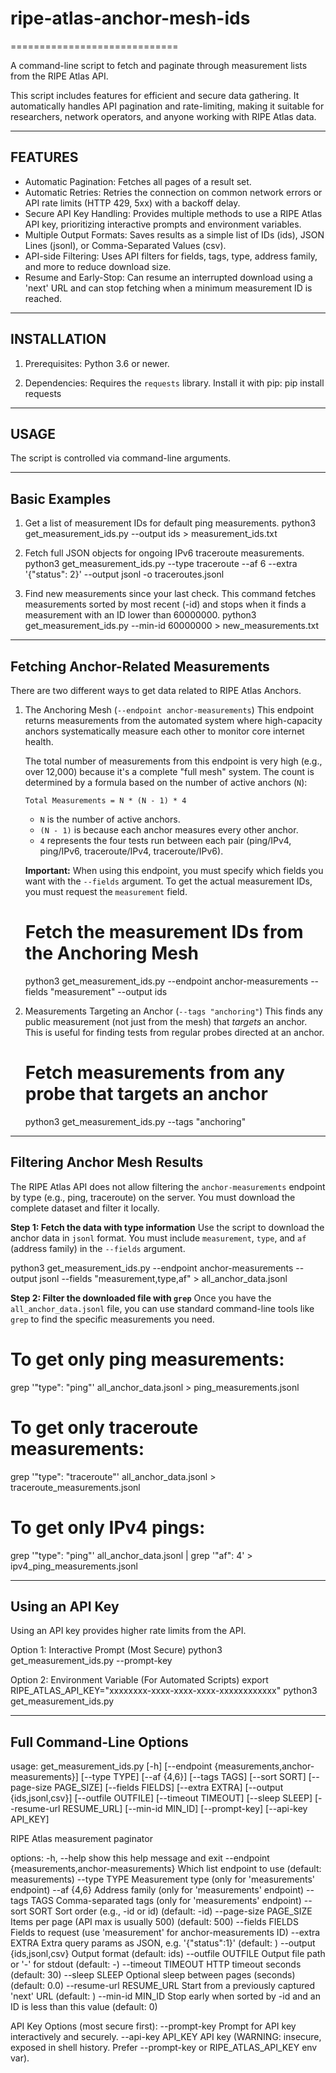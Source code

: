 # ripe-atlas-anchor-mesh-ids
=============================


A command-line script to fetch and paginate through measurement lists from the RIPE Atlas API.

This script includes features for efficient and secure data gathering. It automatically handles API pagination and rate-limiting, making it suitable for researchers, network operators, and anyone working with RIPE Atlas data.

-------------------
FEATURES
-------------------

* Automatic Pagination: Fetches all pages of a result set.
* Automatic Retries: Retries the connection on common network errors or API rate limits (HTTP 429, 5xx) with a backoff delay.
* Secure API Key Handling: Provides multiple methods to use a RIPE Atlas API key, prioritizing interactive prompts and environment variables.
* Multiple Output Formats: Saves results as a simple list of IDs (ids), JSON Lines (jsonl), or Comma-Separated Values (csv).
* API-side Filtering: Uses API filters for fields, tags, type, address family, and more to reduce download size.
* Resume and Early-Stop: Can resume an interrupted download using a 'next' URL and can stop fetching when a minimum measurement ID is reached.

-------------------
INSTALLATION
-------------------

1. Prerequisites: Python 3.6 or newer.

2. Dependencies: Requires the `requests` library. Install it with pip:
   pip install requests

-------------------
USAGE
-------------------

The script is controlled via command-line arguments.

---
Basic Examples
---

1. Get a list of measurement IDs for default ping measurements.
   python3 get_measurement_ids.py --output ids > measurement_ids.txt

2. Fetch full JSON objects for ongoing IPv6 traceroute measurements.
   python3 get_measurement_ids.py --type traceroute --af 6 --extra '{"status": 2}' --output jsonl -o traceroutes.jsonl

3. Find new measurements since your last check.
   This command fetches measurements sorted by most recent (-id) and stops when it finds a measurement with an ID lower than 60000000.
   python3 get_measurement_ids.py --min-id 60000000 > new_measurements.txt

---
Fetching Anchor-Related Measurements
---

There are two different ways to get data related to RIPE Atlas Anchors.

1. The Anchoring Mesh (`--endpoint anchor-measurements`)
   This endpoint returns measurements from the automated system where high-capacity anchors systematically measure each other to monitor core internet health.

   The total number of measurements from this endpoint is very high (e.g., over 12,000) because it's a complete "full mesh" system. The count is determined by a formula based on the number of active anchors (`N`):

   `Total Measurements = N * (N - 1) * 4`

   - `N` is the number of active anchors.
   - `(N - 1)` is because each anchor measures every other anchor.
   - `4` represents the four tests run between each pair (ping/IPv4, ping/IPv6, traceroute/IPv4, traceroute/IPv6).

   **Important:** When using this endpoint, you must specify which fields you want with the `--fields` argument. To get the actual measurement IDs, you must request the `measurement` field.

   # Fetch the measurement IDs from the Anchoring Mesh
   python3 get_measurement_ids.py --endpoint anchor-measurements --fields "measurement" --output ids

2. Measurements Targeting an Anchor (`--tags "anchoring"`)
   This finds any public measurement (not just from the mesh) that *targets* an anchor. This is useful for finding tests from regular probes directed at an anchor.

   # Fetch measurements from any probe that targets an anchor
   python3 get_measurement_ids.py --tags "anchoring"

---
Filtering Anchor Mesh Results
---

The RIPE Atlas API does not allow filtering the `anchor-measurements` endpoint by type (e.g., ping, traceroute) on the server. You must download the complete dataset and filter it locally.

**Step 1: Fetch the data with type information**
Use the script to download the anchor data in `jsonl` format. You must include `measurement`, `type`, and `af` (address family) in the `--fields` argument.

   python3 get_measurement_ids.py --endpoint anchor-measurements --output jsonl --fields "measurement,type,af" > all_anchor_data.jsonl

**Step 2: Filter the downloaded file with `grep`**
Once you have the `all_anchor_data.jsonl` file, you can use standard command-line tools like `grep` to find the specific measurements you need.

   # To get only ping measurements:
   grep '"type": "ping"' all_anchor_data.jsonl > ping_measurements.jsonl

   # To get only traceroute measurements:
   grep '"type": "traceroute"' all_anchor_data.jsonl > traceroute_measurements.jsonl

   # To get only IPv4 pings:
   grep '"type": "ping"' all_anchor_data.jsonl | grep '"af": 4' > ipv4_ping_measurements.jsonl

---
Using an API Key
---

Using an API key provides higher rate limits from the API.

Option 1: Interactive Prompt (Most Secure)
   python3 get_measurement_ids.py --prompt-key

Option 2: Environment Variable (For Automated Scripts)
   export RIPE_ATLAS_API_KEY="xxxxxxxx-xxxx-xxxx-xxxx-xxxxxxxxxxxx"
   python3 get_measurement_ids.py

---
Full Command-Line Options
---

usage: get_measurement_ids.py [-h] [--endpoint {measurements,anchor-measurements}] [--type TYPE] [--af {4,6}] [--tags TAGS] [--sort SORT] [--page-size PAGE_SIZE] [--fields FIELDS] [--extra EXTRA]
                              [--output {ids,jsonl,csv}] [--outfile OUTFILE] [--timeout TIMEOUT] [--sleep SLEEP] [--resume-url RESUME_URL] [--min-id MIN_ID] [--prompt-key] [--api-key API_KEY]

RIPE Atlas measurement paginator

options:
  -h, --help            show this help message and exit
  --endpoint {measurements,anchor-measurements}
                        Which list endpoint to use (default: measurements)
  --type TYPE           Measurement type (only for 'measurements' endpoint)
  --af {4,6}            Address family (only for 'measurements' endpoint)
  --tags TAGS           Comma-separated tags (only for 'measurements' endpoint)
  --sort SORT           Sort order (e.g., -id or id) (default: -id)
  --page-size PAGE_SIZE
                        Items per page (API max is usually 500) (default: 500)
  --fields FIELDS       Fields to request (use 'measurement' for anchor-measurements ID)
  --extra EXTRA         Extra query params as JSON, e.g. '{"status":1}' (default: )
  --output {ids,jsonl,csv}
                        Output format (default: ids)
  --outfile OUTFILE     Output file path or '-' for stdout (default: -)
  --timeout TIMEOUT     HTTP timeout seconds (default: 30)
  --sleep SLEEP         Optional sleep between pages (seconds) (default: 0.0)
  --resume-url RESUME_URL
                        Start from a previously captured 'next' URL (default: )
  --min-id MIN_ID       Stop early when sorted by -id and an ID is less than this value (default: 0)

API Key Options (most secure first):
  --prompt-key          Prompt for API key interactively and securely.
  --api-key API_KEY     API key (WARNING: insecure, exposed in shell history. Prefer --prompt-key or RIPE_ATLAS_API_KEY env var).

